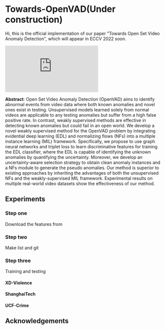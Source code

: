 # Towards-OpenVAD(Under construction)
Hi, this is the official implementation of our paper "Towards Open Set Video Anomaly Detection", which will appear in ECCV 2022 soon.

![framework2.pdf](https://github.com/YUZ128pitt/Towards-OpenVAD/files/9181464/framework2.pdf)

**Abstract**: Open Set Video Anomaly Detection (OpenVAD) aims to identify abnormal events from video data where both known anomalies and novel ones exist in testing. Unsupervised models learned solely from normal videos are applicable to any testing anomalies but suffer from a high false positive rate. In contrast, weakly supervised methods are effective in detecting known anomalies but could fail in an open world. We develop a novel weakly supervised method for the OpenVAD problem by integrating evidential deep learning (EDL) and normalizing flows (NFs) into a multiple instance learning (MIL) framework. Specifically, we propose to use graph neural networks and triplet loss to learn discriminative features for training the EDL classifier, where the EDL is capable of identifying the unknown anomalies by quantifying the uncertainty. Moreover, we develop an uncertainty-aware selection strategy to obtain clean anomaly instances and a NFs module to generate the pseudo anomalies. Our method is superior to existing approaches by inheriting the advantages of both the unsupervised NFs and the weakly-supervised MIL framework. Experimental results on multiple real-world video datasets show the effectiveness of our method.

## Experiments
### **Step one**
Download the features from 

### **Step two**
Make list and git

### **Step three**
Training and testing
#### XD-Violence
#### ShanghaiTech
#### UCF-Crime

## Acknowledgements

